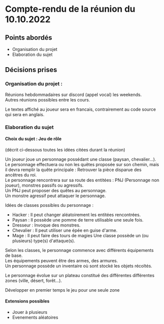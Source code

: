 # Compte-rendu de la réunion du 10.10.2022
## Points abordés
* Organisation du projet
* Elaboration du sujet
## Décisions prises
### Organisation du projet :
Réunions hebdommadaires sur discord (appel vocal) les weekends.<br/>
Autres réunions possibles entre les cours.

Le textes affiché au joueur sera en francais, contrairement au code source qui sera en anglais.<br/>
### Elaboration du sujet
#### Choix du sujet : Jeu de rôle
(décrit ci-dessous toutes les idées citées durant la réunion)

Un joueur joue un personnage possédant une classe (paysan, chevalier...).<br/>
Le personnage effectuera ou non les quêtes proposée sur son chemin, mais il devra remplir la quête principale : Retrouver la pièce disparue des ancêtres du roi.<br/>
Le personnage rencontrera sur sa route des entitées : PNJ (Personnage non joueur), monstres passifs ou agressifs.<br/>
Un PNJ peut proposer des quêtes au personnage.<br/>
Un monstre agressif peut attaquer le personnage.<br/>

Idées de classes possibles du personnage :
* Hacker : Il peut changer aléatoirement les entitées rencontrées.
* Paysan : Il possède une pomme de terre utilisable une seule fois.
* Dresseur : Invoque des monstres.
* Chevalier : Il peut utiliser une épée en guise d'arme.
* Mage : Il peut faire des tours de magies
Une classe possède un (ou plusieurs) type(s) d'attaque(s).

Selon les classes, le personnage commence avec différents équipements de base.<br/>
Les équipements peuvent être des armes, des armures.<br/>
Un personnage possède un inventaire où sont stocké les objets récoltés.<br/>

Le personnage évolue sur un plateau constitué des différentes différentes zones (ville, désert, forêt...).

Développer en premier temps le jeu pour une seule zone

#### Extensions possibles
* Jouer à plusieurs
* Evenements aléatoires